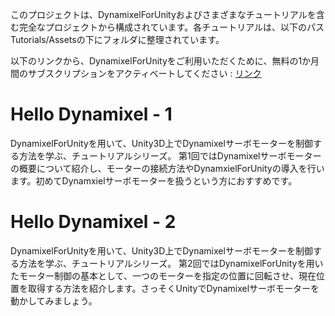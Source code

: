 
このプロジェクトは、DynamixelForUnityおよびさまざまなチュートリアルを含む完全なプロジェクトから構成されています。各チュートリアルは、以下のパスTutorials/Assetsの下にフォルダに整理されています。

以下のリンクから、DynamixelForUnityをご利用いただくために、無料の1か月間のサブスクリプションをアクティベートしてください : [リンク](https://www.hatsumuv.com/jp/service/dynamixelforunity)

# Hello Dynamixel - 1
DynamixelForUnityを用いて、Unity3D上でDynamixelサーボモーターを制御する方法を学ぶ、チュートリアルシリーズ。
第1回ではDynamixelサーボモーターの概要について紹介し、モーターの接続方法やDynamxielForUnityの導入を行います。初めてDynamxielサーボモーターを扱うという方におすすめです。

# Hello Dynamixel - 2
DynamixelForUnityを用いて、Unity3D上でDynamixelサーボモーターを制御する方法を学ぶ、チュートリアルシリーズ。
第2回ではDynamixelForUnityを用いたモーター制御の基本として、一つのモーターを指定の位置に回転させ、現在位置を取得する方法を紹介します。さっそくUnityでDynamixelサーボモーターを動かしてみましょう。 


